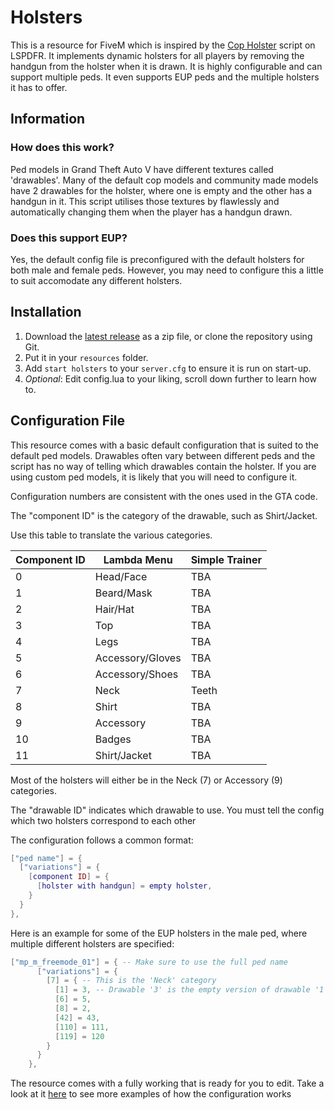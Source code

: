 # Holsters
This is a resource for FiveM which is inspired by the [Cop Holster](https://www.lcpdfr.com/files/file/8017-cop-holster/) script on LSPDFR. It implements dynamic holsters for all players by removing the handgun from the holster when it is drawn. It is highly configurable and can support multiple peds. It even supports EUP peds and the multiple holsters it has to offer.

## Information
### How does this work?
Ped models in Grand Theft Auto V have different textures called 'drawables'. Many of the default cop models and community made models have 2 drawables for the holster, where one is empty and the other has a handgun in it. This script utilises those textures by flawlessly and automatically changing them when the player has a handgun drawn. 

### Does this support EUP?
Yes, the default config file is preconfigured with the default holsters for both male and female peds. However, you may need to configure this a little to suit accomodate any different holsters.

## Installation
1. Download the [latest release](https://github.com/Jamelele/holsters/releases/latest) as a zip file, or clone the repository using Git.
2. Put it in your `resources` folder.
3. Add `start holsters` to your `server.cfg` to ensure it is run on start-up.
4. *Optional*: Edit config.lua to your liking, scroll down further to learn how to.

## Configuration File
This resource comes with a basic default configuration that is suited to the default ped models. Drawables often vary between different peds and the script has no way of telling which drawables contain the holster. If you are using custom ped models, it is likely that you will need to configure it.

Configuration numbers are consistent with the ones used in the GTA code. 

The "component ID" is the category of the drawable, such as Shirt/Jacket. 

Use this table to translate the various categories.

| Component ID  | Lambda Menu | Simple Trainer |
| ------------- | ------------- | --------|
| 0  | Head/Face  | TBA |
| 1  | Beard/Mask  | TBA |
| 2  | Hair/Hat  | TBA |
| 3  | Top  | TBA |
| 4  | Legs  | TBA |
| 5  | Accessory/Gloves  | TBA |
| 6  | Accessory/Shoes  | TBA |
| 7  | Neck  | Teeth 
| 8  | Shirt  | TBA |
| 9  | Accessory  | TBA |
| 10  | Badges  | TBA |
| 11  | Shirt/Jacket | TBA |

Most of the holsters will either be in the Neck (7) or Accessory (9) categories.

The "drawable ID" indicates which drawable to use. You must tell the config which two holsters correspond to each other

The configuration follows a common format:
```lua
["ped name"] = {
  ["variations"] = {
    [component ID] = {
      [holster with handgun] = empty holster,
    }
  }
},
```

Here is an example for some of the EUP holsters in the male ped, where multiple different holsters are specified:
```lua
["mp_m_freemode_01"] = { -- Make sure to use the full ped name
      ["variations"] = {
        [7] = { -- This is the 'Neck' category
          [1] = 3, -- Drawable '3' is the empty version of drawable '1'
          [6] = 5,
          [8] = 2,
          [42] = 43,
          [110] = 111,
          [119] = 120
        }
      }
    },
```

The resource comes with a fully working that is ready for you to edit. Take a look at it [here](config.lua)  to see more examples of how the configuration works 